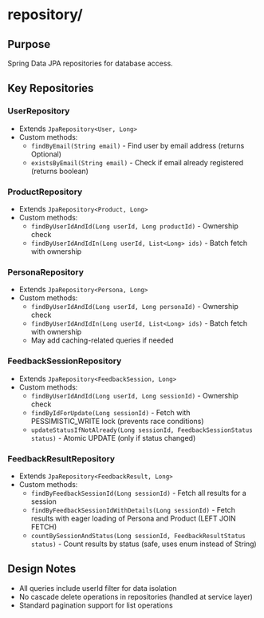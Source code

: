 # repository/

## Purpose
Spring Data JPA repositories for database access.

## Key Repositories

### UserRepository
- Extends `JpaRepository<User, Long>`
- Custom methods:
  - `findByEmail(String email)` - Find user by email address (returns Optional<User>)
  - `existsByEmail(String email)` - Check if email already registered (returns boolean)

### ProductRepository
- Extends `JpaRepository<Product, Long>`
- Custom methods:
  - `findByUserIdAndId(Long userId, Long productId)` - Ownership check
  - `findByUserIdAndIdIn(Long userId, List<Long> ids)` - Batch fetch with ownership

### PersonaRepository
- Extends `JpaRepository<Persona, Long>`
- Custom methods:
  - `findByUserIdAndId(Long userId, Long personaId)` - Ownership check
  - `findByUserIdAndIdIn(Long userId, List<Long> ids)` - Batch fetch with ownership
  - May add caching-related queries if needed

### FeedbackSessionRepository
- Extends `JpaRepository<FeedbackSession, Long>`
- Custom methods:
  - `findByUserIdAndId(Long userId, Long sessionId)` - Ownership check
  - `findByIdForUpdate(Long sessionId)` - Fetch with PESSIMISTIC_WRITE lock (prevents race conditions)
  - `updateStatusIfNotAlready(Long sessionId, FeedbackSessionStatus status)` - Atomic UPDATE (only if status changed)

### FeedbackResultRepository
- Extends `JpaRepository<FeedbackResult, Long>`
- Custom methods:
  - `findByFeedbackSessionId(Long sessionId)` - Fetch all results for a session
  - `findByFeedbackSessionIdWithDetails(Long sessionId)` - Fetch results with eager loading of Persona and Product (LEFT JOIN FETCH)
  - `countBySessionAndStatus(Long sessionId, FeedbackResultStatus status)` - Count results by status (safe, uses enum instead of String)

## Design Notes
- All queries include userId filter for data isolation
- No cascade delete operations in repositories (handled at service layer)
- Standard pagination support for list operations
